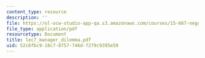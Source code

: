 ```yaml
---
content_type: resource
description: ''
file: https://ol-ocw-studio-app-qa.s3.amazonaws.com/courses/15-667-negotiation-and-conflict-management-spring-2001/52c6fbc918c78757746d7279c9395e59_lec7_manager_dilemma.pdf
file_type: application/pdf
resourcetype: Document
title: lec7_manager_dilemma.pdf
uid: 52c6fbc9-18c7-8757-746d-7279c9395e59
---
```

